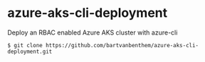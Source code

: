 # azure-aks-cli-deployment
Deploy an RBAC enabled Azure AKS cluster with azure-cli

```shell
$ git clone https://github.com/bartvanbenthem/azure-aks-cli-deployment.git
```
